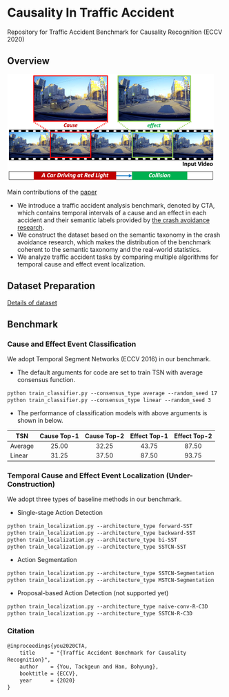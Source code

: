 # Causality In Traffic Accident
Repository for Traffic Accident Benchmark for Causality Recognition (ECCV 2020)

## Overview
<img width="480px" src="figures/overview.png">

Main contributions of the [paper](https://www.ecva.net/papers/eccv_2020/papers_ECCV/papers/123520528.pdf)
- We introduce a traffic accident analysis benchmark, denoted by CTA, which contains temporal intervals of a cause and an effect in each accident and their semantic labels provided by [the crash avoidance research](https://rosap.ntl.bts.gov/view/dot/6281).
- We construct the dataset based on the semantic taxonomy in the crash avoidance research, which makes the distribution of the benchmark coherent to the semantic taxonomy and the real-world statistics.
- We analyze traffic accident tasks by comparing multiple algorithms for temporal cause and effect event localization.

## Dataset Preparation
[Details of dataset](dataset/DATASET.md)

## Benchmark
### Cause and Effect Event Classification
We adopt Temporal Segment Networks (ECCV 2016) in our benchmark.
- The default arguments for code are set to train TSN with average consensus function.
```
python train_classifier.py --consensus_type average --random_seed 17
python train_classifier.py --consensus_type linear --random_seed 3
```

- The performance of classification models with above arguments is shown in below.

| TSN     | Cause Top-1 | Cause Top-2 | Effect Top-1 | Effect Top-2 |
| ------- |:-----------:|:-----------:|:------------:|:------------:|
| Average | 25.00       | 32.25       | 43.75        | 87.50        |
| Linear  | 31.25       | 37.50       | 87.50        | 93.75        |


### Temporal Cause and Effect Event Localization (Under-Construction)
We adopt three types of baseline methods in our benchmark.

- Single-stage Action Detection
```
python train_localization.py --architecture_type forward-SST
python train_localization.py --architecture_type backward-SST
python train_localization.py --architecture_type bi-SST
python train_localization.py --architecture_type SSTCN-SST
```

- Action Segmentation
```
python train_localization.py --architecture_type SSTCN-Segmentation
python train_localization.py --architecture_type MSTCN-Segmentation
```

- Proposal-based Action Detection (not supported yet)
```
python train_localization.py --architecture_type naive-conv-R-C3D
python train_localization.py --architecture_type SSTCN-R-C3D
``` 

### Citation

```
@inproceedings{you2020CTA,
    title     = "{Traffic Accident Benchmark for Causality Recognition}",
    author    = {You, Tackgeun and Han, Bohyung},
    booktitle = {ECCV},
    year      = {2020}
}
```
